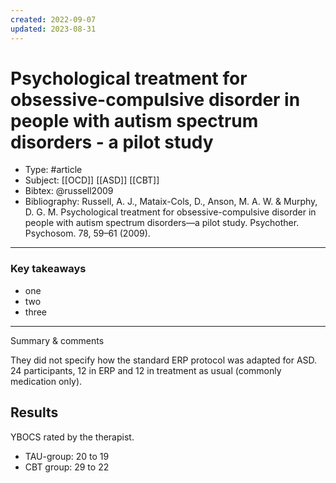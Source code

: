 ```yaml
---
created: 2022-09-07
updated: 2023-08-31
---
```


# Psychological treatment for obsessive-compulsive disorder in people with autism spectrum disorders - a pilot study
* Type: #article
* Subject: [[OCD]] [[ASD]] [[CBT]]
* Bibtex: @russell2009
* Bibliography: Russell, A. J., Mataix-Cols, D., Anson, M. A. W. & Murphy, D. G. M. Psychological treatment for obsessive-compulsive disorder in people with autism spectrum disorders—a pilot study. Psychother. Psychosom. 78, 59–61 (2009).
---

### Key takeaways
* one
* two
* three

---
Summary & comments

They did not specify how the standard ERP protocol was adapted for ASD. 24 participants, 12 in ERP and 12 in treatment as usual (commonly medication only).

## Results

YBOCS rated by the therapist.

- TAU-group: 20 to 19
- CBT group: 29 to 22